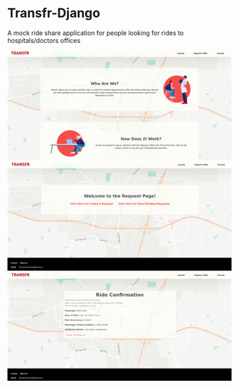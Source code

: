 # Transfr-Django
A mock ride share application for people looking for rides to hospitals/doctors offices


![Screenshot](homepage.png)
![Screenshot](request.png)
![Screenshot](viewrequest.png)
